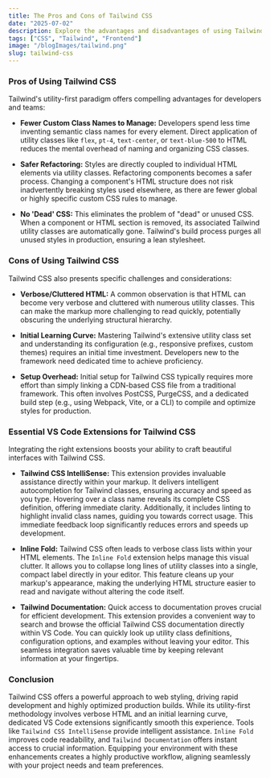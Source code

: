 ```yaml
---
title: The Pros and Cons of Tailwind CSS
date: "2025-07-02"
description: Explore the advantages and disadvantages of using Tailwind CSS for your web development projects, covering development efficiency, design consistency, and initial setup.
tags: ["CSS", "Tailwind", "Frontend"]
image: "/blogImages/tailwind.png"
slug: tailwind-css
---
```


### Pros of Using Tailwind CSS

Tailwind's utility-first paradigm offers compelling advantages for developers and teams:

- **Fewer Custom Class Names to Manage:** Developers spend less time inventing semantic class names for every element. Direct application of utility classes like `flex`, `pt-4`, `text-center`, or `text-blue-500` to HTML reduces the mental overhead of naming and organizing CSS classes.

- **Safer Refactoring:** Styles are directly coupled to individual HTML elements via utility classes. Refactoring components becomes a safer process. Changing a component's HTML structure does not risk inadvertently breaking styles used elsewhere, as there are fewer global or highly specific custom CSS rules to manage.

- **No 'Dead' CSS:** This eliminates the problem of "dead" or unused CSS. When a component or HTML section is removed, its associated Tailwind utility classes are automatically gone. Tailwind's build process purges all unused styles in production, ensuring a lean stylesheet.

### Cons of Using Tailwind CSS

Tailwind CSS also presents specific challenges and considerations:

- **Verbose/Cluttered HTML:** A common observation is that HTML can become very verbose and cluttered with numerous utility classes. This can make the markup more challenging to read quickly, potentially obscuring the underlying structural hierarchy.

- **Initial Learning Curve:** Mastering Tailwind's extensive utility class set and understanding its configuration (e.g., responsive prefixes, custom themes) requires an initial time investment. Developers new to the framework need dedicated time to achieve proficiency.

- **Setup Overhead:** Initial setup for Tailwind CSS typically requires more effort than simply linking a CDN-based CSS file from a traditional framework. This often involves PostCSS, PurgeCSS, and a dedicated build step (e.g., using Webpack, Vite, or a CLI) to compile and optimize styles for production.

### Essential VS Code Extensions for Tailwind CSS

Integrating the right extensions boosts your ability to craft beautiful interfaces with Tailwind CSS.

- **Tailwind CSS IntelliSense:** This extension provides invaluable assistance directly within your markup. It delivers intelligent autocompletion for Tailwind classes, ensuring accuracy and speed as you type. Hovering over a class name reveals its complete CSS definition, offering immediate clarity. Additionally, it includes linting to highlight invalid class names, guiding you towards correct usage. This immediate feedback loop significantly reduces errors and speeds up development.

- **Inline Fold:** Tailwind CSS often leads to verbose class lists within your HTML elements. The `Inline Fold` extension helps manage this visual clutter. It allows you to collapse long lines of utility classes into a single, compact label directly in your editor. This feature cleans up your markup's appearance, making the underlying HTML structure easier to read and navigate without altering the code itself.

- **Tailwind Documentation:** Quick access to documentation proves crucial for efficient development. This extension provides a convenient way to search and browse the official Tailwind CSS documentation directly within VS Code. You can quickly look up utility class definitions, configuration options, and examples without leaving your editor. This seamless integration saves valuable time by keeping relevant information at your fingertips.

### Conclusion

Tailwind CSS offers a powerful approach to web styling, driving rapid development and highly optimized production builds. While its utility-first methodology involves verbose HTML and an initial learning curve, dedicated VS Code extensions significantly smooth this experience. Tools like `Tailwind CSS IntelliSense` provide intelligent assistance. `Inline Fold` improves code readability, and `Tailwind Documentation` offers instant access to crucial information. Equipping your environment with these enhancements creates a highly productive workflow, aligning seamlessly with your project needs and team preferences.
